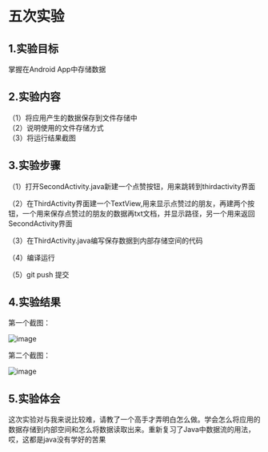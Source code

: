 # 五次实验  

## 1.实验目标  

 掌握在Android App中存储数据  
 
## 2.实验内容

 （1）将应用产生的数据保存到文件存储中  
 （2）说明使用的文件存储方式  
 （3）将运行结果截图  

## 3.实验步骤  

（1）打开SecondActivity.java新建一个点赞按钮，用来跳转到thirdactivity界面  

（2）在ThirdActivity界面建一个TextView,用来显示点赞过的朋友，再建两个按钮，一个用来保存点赞过的朋友的数据再txt文档，并显示路径，另一个用来返回SecondActivity界面  

（3）在ThirdActivity.java编写保存数据到内部存储空间的代码  

（4）编译运行  

（5）git push 提交  

## 4.实验结果  

第一个截图：  

![image](https://github.com/TokisakiRin/android-labs-2018/blob/master/soft1614080902421/experiment5_1.png)  


第二个截图：  

![image](https://github.com/TokisakiRin/android-labs-2018/blob/master/soft1614080902421/experiment5_2.png)  

## 5.实验体会  

这次实验对与我来说比较难，请教了一个高手才弄明白怎么做。学会怎么将应用的数据存储到内部空间和怎么将数据读取出来。重新复习了Java中数据流的用法，哎，这都是java没有学好的苦果
